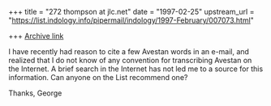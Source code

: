 +++
title = "272 thompson at jlc.net"
date = "1997-02-25"
upstream_url = "https://list.indology.info/pipermail/indology/1997-February/007073.html"

+++
[Archive link](https://list.indology.info/pipermail/indology/1997-February/007073.html)

I have recently had reason to cite a few Avestan words in an e-mail, and
realized that I do not know of any convention for transcribing Avestan on
the Internet.  A brief search in the Internet has not led me to a source
for this information.  Can anyone on the List recommend one?

Thanks,
George






